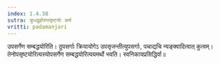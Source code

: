 ```yaml
---
index: 1.4.38
sutra: क्रुधद्रुहोरुपसृष्टयोः कर्म
vritti: padamanjari
---
```


 उपसर्गेण सम्बद्धयोरिति। ठुपसर्गाः क्रियायोगेऽ उपसृजन्तीत्युपसर्गाः, पचाद्यचि न्यङ्क्वादित्वात् कुत्वम्। तेनोपसृष्टयोरित्यस्योपसर्गेण सम्बद्धयोरित्ययमर्थो भवति। स्वनिकायप्रसिद्धिर्वा॥